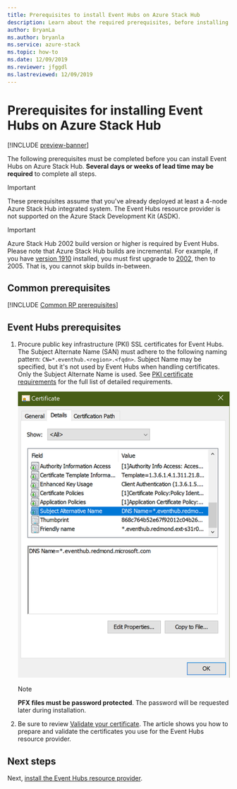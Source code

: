 ```yaml
---
title: Prerequisites to install Event Hubs on Azure Stack Hub
description: Learn about the required prerequisites, before installing the Event Hubs resource provider on Azure Stack Hub. 
author: BryanLa
ms.author: bryanla
ms.service: azure-stack
ms.topic: how-to
ms.date: 12/09/2019
ms.reviewer: jfggdl
ms.lastreviewed: 12/09/2019
---
```


# Prerequisites for installing Event Hubs on Azure Stack Hub

[!INCLUDE [preview-banner](../includes/event-hubs-preview.md)]

The following prerequisites must be completed before you can install Event Hubs on Azure Stack Hub. **Several days or weeks of lead time may be required** to complete all steps.

> [!IMPORTANT]
> These prerequisites assume that you've already deployed at least a 4-node Azure Stack Hub integrated system. The Event Hubs resource provider is not supported on the Azure Stack Development Kit (ASDK).

> [!IMPORTANT]
> Azure Stack Hub 2002 build version or higher is required by Event Hubs. Please note that Azure Stack Hub builds are incremental. For example, if you have [version 1910](./release-notes.md?view=azs-1910#1910-build-reference) installed, you must first upgrade to [2002](./release-notes.md?view=azs-2002#2002-build-reference), then to 2005. That is, you cannot skip builds in-between.

## Common prerequisites

[!INCLUDE [Common RP prerequisites](../includes/marketplace-resource-provider-prerequisites.md)]

## Event Hubs prerequisites

1. Procure public key infrastructure (PKI) SSL certificates for Event Hubs. The Subject Alternate Name (SAN) must adhere to the following naming pattern: `CN=*.eventhub.<region>.<fqdn>`. Subject Name may be specified, but it's not used by Event Hubs when handling certificates. Only the Subject Alternate Name is used. See [PKI certificate requirements](azure-stack-pki-certs.md) for the full list of detailed requirements.  

   ![example certificate](media/event-hubs-rp-prerequisites/certificate-example.png)

   > [!NOTE]
   > **PFX files must be password protected**. The password will be requested later during installation.

2. Be sure to review [Validate your certificate](azure-stack-validate-pki-certs.md). The article shows you how to prepare and validate the certificates you use for the Event Hubs resource provider. 

## Next steps

Next, [install the Event Hubs resource provider](event-hubs-rp-install.md).
